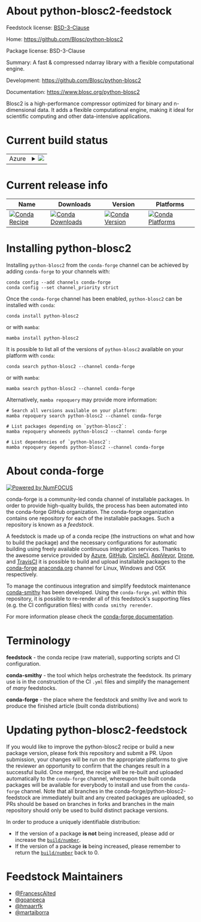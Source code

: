 About python-blosc2-feedstock
=============================

Feedstock license: [BSD-3-Clause](https://github.com/conda-forge/python-blosc2-feedstock/blob/main/LICENSE.txt)

Home: https://github.com/Blosc/python-blosc2

Package license: BSD-3-Clause

Summary: A fast & compressed ndarray library with a flexible computational engine.

Development: https://github.com/Blosc/python-blosc2

Documentation: https://www.blosc.org/python-blosc2

Blosc2 is a high-performance compressor optimized for binary and n-dimensional data.
It adds a flexible computational engine, making it ideal for scientific computing
and other data-intensive applications.


Current build status
====================


<table>
    
  <tr>
    <td>Azure</td>
    <td>
      <details>
        <summary>
          <a href="https://dev.azure.com/conda-forge/feedstock-builds/_build/latest?definitionId=20797&branchName=main">
            <img src="https://dev.azure.com/conda-forge/feedstock-builds/_apis/build/status/python-blosc2-feedstock?branchName=main">
          </a>
        </summary>
        <table>
          <thead><tr><th>Variant</th><th>Status</th></tr></thead>
          <tbody><tr>
              <td>linux_64_python3.11.____cpython</td>
              <td>
                <a href="https://dev.azure.com/conda-forge/feedstock-builds/_build/latest?definitionId=20797&branchName=main">
                  <img src="https://dev.azure.com/conda-forge/feedstock-builds/_apis/build/status/python-blosc2-feedstock?branchName=main&jobName=linux&configuration=linux%20linux_64_python3.11.____cpython" alt="variant">
                </a>
              </td>
            </tr><tr>
              <td>linux_64_python3.12.____cpython</td>
              <td>
                <a href="https://dev.azure.com/conda-forge/feedstock-builds/_build/latest?definitionId=20797&branchName=main">
                  <img src="https://dev.azure.com/conda-forge/feedstock-builds/_apis/build/status/python-blosc2-feedstock?branchName=main&jobName=linux&configuration=linux%20linux_64_python3.12.____cpython" alt="variant">
                </a>
              </td>
            </tr><tr>
              <td>linux_64_python3.13.____cp313</td>
              <td>
                <a href="https://dev.azure.com/conda-forge/feedstock-builds/_build/latest?definitionId=20797&branchName=main">
                  <img src="https://dev.azure.com/conda-forge/feedstock-builds/_apis/build/status/python-blosc2-feedstock?branchName=main&jobName=linux&configuration=linux%20linux_64_python3.13.____cp313" alt="variant">
                </a>
              </td>
            </tr><tr>
              <td>linux_aarch64_python3.11.____cpython</td>
              <td>
                <a href="https://dev.azure.com/conda-forge/feedstock-builds/_build/latest?definitionId=20797&branchName=main">
                  <img src="https://dev.azure.com/conda-forge/feedstock-builds/_apis/build/status/python-blosc2-feedstock?branchName=main&jobName=linux&configuration=linux%20linux_aarch64_python3.11.____cpython" alt="variant">
                </a>
              </td>
            </tr><tr>
              <td>linux_aarch64_python3.12.____cpython</td>
              <td>
                <a href="https://dev.azure.com/conda-forge/feedstock-builds/_build/latest?definitionId=20797&branchName=main">
                  <img src="https://dev.azure.com/conda-forge/feedstock-builds/_apis/build/status/python-blosc2-feedstock?branchName=main&jobName=linux&configuration=linux%20linux_aarch64_python3.12.____cpython" alt="variant">
                </a>
              </td>
            </tr><tr>
              <td>linux_aarch64_python3.13.____cp313</td>
              <td>
                <a href="https://dev.azure.com/conda-forge/feedstock-builds/_build/latest?definitionId=20797&branchName=main">
                  <img src="https://dev.azure.com/conda-forge/feedstock-builds/_apis/build/status/python-blosc2-feedstock?branchName=main&jobName=linux&configuration=linux%20linux_aarch64_python3.13.____cp313" alt="variant">
                </a>
              </td>
            </tr><tr>
              <td>linux_ppc64le_python3.11.____cpython</td>
              <td>
                <a href="https://dev.azure.com/conda-forge/feedstock-builds/_build/latest?definitionId=20797&branchName=main">
                  <img src="https://dev.azure.com/conda-forge/feedstock-builds/_apis/build/status/python-blosc2-feedstock?branchName=main&jobName=linux&configuration=linux%20linux_ppc64le_python3.11.____cpython" alt="variant">
                </a>
              </td>
            </tr><tr>
              <td>linux_ppc64le_python3.12.____cpython</td>
              <td>
                <a href="https://dev.azure.com/conda-forge/feedstock-builds/_build/latest?definitionId=20797&branchName=main">
                  <img src="https://dev.azure.com/conda-forge/feedstock-builds/_apis/build/status/python-blosc2-feedstock?branchName=main&jobName=linux&configuration=linux%20linux_ppc64le_python3.12.____cpython" alt="variant">
                </a>
              </td>
            </tr><tr>
              <td>linux_ppc64le_python3.13.____cp313</td>
              <td>
                <a href="https://dev.azure.com/conda-forge/feedstock-builds/_build/latest?definitionId=20797&branchName=main">
                  <img src="https://dev.azure.com/conda-forge/feedstock-builds/_apis/build/status/python-blosc2-feedstock?branchName=main&jobName=linux&configuration=linux%20linux_ppc64le_python3.13.____cp313" alt="variant">
                </a>
              </td>
            </tr><tr>
              <td>osx_64_python3.11.____cpython</td>
              <td>
                <a href="https://dev.azure.com/conda-forge/feedstock-builds/_build/latest?definitionId=20797&branchName=main">
                  <img src="https://dev.azure.com/conda-forge/feedstock-builds/_apis/build/status/python-blosc2-feedstock?branchName=main&jobName=osx&configuration=osx%20osx_64_python3.11.____cpython" alt="variant">
                </a>
              </td>
            </tr><tr>
              <td>osx_64_python3.12.____cpython</td>
              <td>
                <a href="https://dev.azure.com/conda-forge/feedstock-builds/_build/latest?definitionId=20797&branchName=main">
                  <img src="https://dev.azure.com/conda-forge/feedstock-builds/_apis/build/status/python-blosc2-feedstock?branchName=main&jobName=osx&configuration=osx%20osx_64_python3.12.____cpython" alt="variant">
                </a>
              </td>
            </tr><tr>
              <td>osx_64_python3.13.____cp313</td>
              <td>
                <a href="https://dev.azure.com/conda-forge/feedstock-builds/_build/latest?definitionId=20797&branchName=main">
                  <img src="https://dev.azure.com/conda-forge/feedstock-builds/_apis/build/status/python-blosc2-feedstock?branchName=main&jobName=osx&configuration=osx%20osx_64_python3.13.____cp313" alt="variant">
                </a>
              </td>
            </tr><tr>
              <td>osx_arm64_python3.11.____cpython</td>
              <td>
                <a href="https://dev.azure.com/conda-forge/feedstock-builds/_build/latest?definitionId=20797&branchName=main">
                  <img src="https://dev.azure.com/conda-forge/feedstock-builds/_apis/build/status/python-blosc2-feedstock?branchName=main&jobName=osx&configuration=osx%20osx_arm64_python3.11.____cpython" alt="variant">
                </a>
              </td>
            </tr><tr>
              <td>osx_arm64_python3.12.____cpython</td>
              <td>
                <a href="https://dev.azure.com/conda-forge/feedstock-builds/_build/latest?definitionId=20797&branchName=main">
                  <img src="https://dev.azure.com/conda-forge/feedstock-builds/_apis/build/status/python-blosc2-feedstock?branchName=main&jobName=osx&configuration=osx%20osx_arm64_python3.12.____cpython" alt="variant">
                </a>
              </td>
            </tr><tr>
              <td>osx_arm64_python3.13.____cp313</td>
              <td>
                <a href="https://dev.azure.com/conda-forge/feedstock-builds/_build/latest?definitionId=20797&branchName=main">
                  <img src="https://dev.azure.com/conda-forge/feedstock-builds/_apis/build/status/python-blosc2-feedstock?branchName=main&jobName=osx&configuration=osx%20osx_arm64_python3.13.____cp313" alt="variant">
                </a>
              </td>
            </tr><tr>
              <td>win_64_python3.11.____cpython</td>
              <td>
                <a href="https://dev.azure.com/conda-forge/feedstock-builds/_build/latest?definitionId=20797&branchName=main">
                  <img src="https://dev.azure.com/conda-forge/feedstock-builds/_apis/build/status/python-blosc2-feedstock?branchName=main&jobName=win&configuration=win%20win_64_python3.11.____cpython" alt="variant">
                </a>
              </td>
            </tr><tr>
              <td>win_64_python3.12.____cpython</td>
              <td>
                <a href="https://dev.azure.com/conda-forge/feedstock-builds/_build/latest?definitionId=20797&branchName=main">
                  <img src="https://dev.azure.com/conda-forge/feedstock-builds/_apis/build/status/python-blosc2-feedstock?branchName=main&jobName=win&configuration=win%20win_64_python3.12.____cpython" alt="variant">
                </a>
              </td>
            </tr><tr>
              <td>win_64_python3.13.____cp313</td>
              <td>
                <a href="https://dev.azure.com/conda-forge/feedstock-builds/_build/latest?definitionId=20797&branchName=main">
                  <img src="https://dev.azure.com/conda-forge/feedstock-builds/_apis/build/status/python-blosc2-feedstock?branchName=main&jobName=win&configuration=win%20win_64_python3.13.____cp313" alt="variant">
                </a>
              </td>
            </tr>
          </tbody>
        </table>
      </details>
    </td>
  </tr>
</table>

Current release info
====================

| Name | Downloads | Version | Platforms |
| --- | --- | --- | --- |
| [![Conda Recipe](https://img.shields.io/badge/recipe-python--blosc2-green.svg)](https://anaconda.org/conda-forge/python-blosc2) | [![Conda Downloads](https://img.shields.io/conda/dn/conda-forge/python-blosc2.svg)](https://anaconda.org/conda-forge/python-blosc2) | [![Conda Version](https://img.shields.io/conda/vn/conda-forge/python-blosc2.svg)](https://anaconda.org/conda-forge/python-blosc2) | [![Conda Platforms](https://img.shields.io/conda/pn/conda-forge/python-blosc2.svg)](https://anaconda.org/conda-forge/python-blosc2) |

Installing python-blosc2
========================

Installing `python-blosc2` from the `conda-forge` channel can be achieved by adding `conda-forge` to your channels with:

```
conda config --add channels conda-forge
conda config --set channel_priority strict
```

Once the `conda-forge` channel has been enabled, `python-blosc2` can be installed with `conda`:

```
conda install python-blosc2
```

or with `mamba`:

```
mamba install python-blosc2
```

It is possible to list all of the versions of `python-blosc2` available on your platform with `conda`:

```
conda search python-blosc2 --channel conda-forge
```

or with `mamba`:

```
mamba search python-blosc2 --channel conda-forge
```

Alternatively, `mamba repoquery` may provide more information:

```
# Search all versions available on your platform:
mamba repoquery search python-blosc2 --channel conda-forge

# List packages depending on `python-blosc2`:
mamba repoquery whoneeds python-blosc2 --channel conda-forge

# List dependencies of `python-blosc2`:
mamba repoquery depends python-blosc2 --channel conda-forge
```


About conda-forge
=================

[![Powered by
NumFOCUS](https://img.shields.io/badge/powered%20by-NumFOCUS-orange.svg?style=flat&colorA=E1523D&colorB=007D8A)](https://numfocus.org)

conda-forge is a community-led conda channel of installable packages.
In order to provide high-quality builds, the process has been automated into the
conda-forge GitHub organization. The conda-forge organization contains one repository
for each of the installable packages. Such a repository is known as a *feedstock*.

A feedstock is made up of a conda recipe (the instructions on what and how to build
the package) and the necessary configurations for automatic building using freely
available continuous integration services. Thanks to the awesome service provided by
[Azure](https://azure.microsoft.com/en-us/services/devops/), [GitHub](https://github.com/),
[CircleCI](https://circleci.com/), [AppVeyor](https://www.appveyor.com/),
[Drone](https://cloud.drone.io/welcome), and [TravisCI](https://travis-ci.com/)
it is possible to build and upload installable packages to the
[conda-forge](https://anaconda.org/conda-forge) [anaconda.org](https://anaconda.org/)
channel for Linux, Windows and OSX respectively.

To manage the continuous integration and simplify feedstock maintenance
[conda-smithy](https://github.com/conda-forge/conda-smithy) has been developed.
Using the ``conda-forge.yml`` within this repository, it is possible to re-render all of
this feedstock's supporting files (e.g. the CI configuration files) with ``conda smithy rerender``.

For more information please check the [conda-forge documentation](https://conda-forge.org/docs/).

Terminology
===========

**feedstock** - the conda recipe (raw material), supporting scripts and CI configuration.

**conda-smithy** - the tool which helps orchestrate the feedstock.
                   Its primary use is in the construction of the CI ``.yml`` files
                   and simplify the management of *many* feedstocks.

**conda-forge** - the place where the feedstock and smithy live and work to
                  produce the finished article (built conda distributions)


Updating python-blosc2-feedstock
================================

If you would like to improve the python-blosc2 recipe or build a new
package version, please fork this repository and submit a PR. Upon submission,
your changes will be run on the appropriate platforms to give the reviewer an
opportunity to confirm that the changes result in a successful build. Once
merged, the recipe will be re-built and uploaded automatically to the
`conda-forge` channel, whereupon the built conda packages will be available for
everybody to install and use from the `conda-forge` channel.
Note that all branches in the conda-forge/python-blosc2-feedstock are
immediately built and any created packages are uploaded, so PRs should be based
on branches in forks and branches in the main repository should only be used to
build distinct package versions.

In order to produce a uniquely identifiable distribution:
 * If the version of a package **is not** being increased, please add or increase
   the [``build/number``](https://docs.conda.io/projects/conda-build/en/latest/resources/define-metadata.html#build-number-and-string).
 * If the version of a package **is** being increased, please remember to return
   the [``build/number``](https://docs.conda.io/projects/conda-build/en/latest/resources/define-metadata.html#build-number-and-string)
   back to 0.

Feedstock Maintainers
=====================

* [@FrancescAlted](https://github.com/FrancescAlted/)
* [@goanpeca](https://github.com/goanpeca/)
* [@hmaarrfk](https://github.com/hmaarrfk/)
* [@martaiborra](https://github.com/martaiborra/)

